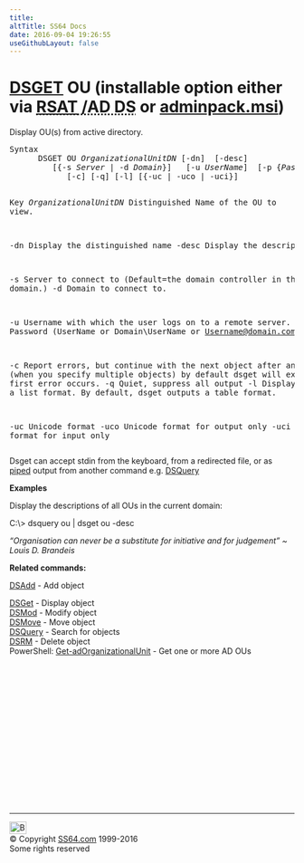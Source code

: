 ```yaml
---
title:
altTitle: SS64 Docs
date: 2016-09-04 19:26:55
useGithubLayout: false
---
```

<!-- #BeginLibraryItem "/Library/head_nt.lbi" --><!-- #EndLibraryItem --><h1><a href="dsget.html">DSGET</a> OU  (installable option either via <abbr title="Remote Server Administrative Tools / Active Directory Domain Services"><a href="../links/windows.html">RSAT</a> /AD DS</abbr> or <a href="../links/windows.html">adminpack.msi</a>)</h1>
<p>Display OU(s) from active directory.</p>
<pre>Syntax
      DSGET OU <i>OrganizationalUnitDN</i> [-dn]  [-desc] 
         [{-s <i>Server</i> | -d <i>Domain</i>}]   [-u <i>UserName</i>]  [-p {<i>Password</i> | *}]
            [-c] [-q] [-l] [{-uc | -uco | -uci}]  

Key
   <i>OrganizationalUnitDN</i>  Distinguished Name of the OU to view.

   -dn      Display the distinguished name
   -desc    Display the description

   -s       Server to connect to (Default=the domain controller in the logon domain.)
   -d       Domain to connect to.

   -u       Username with which the user logs on to a remote server. 
   -p       Password     (UserName or Domain\UserName or Username@domain.com)

   -c       Report errors, but continue with the next object after any error (when you specify multiple objects)
            by default dsget will exit when the first error occurs.
   -q       Quiet, suppress all output
   -l       Display entries in a list format. By default, dsget outputs a table format.

   -uc      Unicode format
   -uco     Unicode format for output only
   -uci     Unicode format for input only</pre>
<p>Dsget can accept <span class="code">stdin</span> from the keyboard, from a redirected file, or as <a href="syntax-redirection.html">piped</a> output from another command e.g. <a href="dsquery.html">DSQuery</a></p>
<p><b>Examples</b></p>
<p>Display    the descriptions of all OUs in the current domain:</p>
<p class="code">C:\&gt; dsquery ou | dsget ou -desc</p>
<p class="quote"><i>“Organisation can never be a substitute for initiative and for judgement” ~ Louis D. Brandeis</i></p>
<p><b> Related commands:</b></p>
<p><a href="dsadd.html">DSAdd</a> - Add object<br>

<a href="dsget.html">DSGet</a> - Display object <br>
<a href="dsmod.html">DSMod</a> - Modify object<br>
<a href="dsmove.html">DSMove</a> - Move object<br>
<a href="dsquery.html">DSQuery</a> - Search for objects <br>
<a href="dsrm.html">DSRM</a> - Delete object<br>
PowerShell: <a href="../ps/get-adorganizationalunit.html">Get-adOrganizationalUnit</a> - Get one or more AD OUs </p><!-- #BeginLibraryItem "/Library/foot_nt.lbi" --><p>
<!-- windows300 -->
<ins class="adsbygoogle" style="display:inline-block;width:300px;height:250px" data-ad-client="ca-pub-6140977852749469" data-ad-slot="7649547908"></ins>
<script>
(adsbygoogle = window.adsbygoogle || []).push({});
</script></p>
<hr>
<div id="bl" class="footer"><a href="dsget-ou.html#"><img src="../images/top.png" width="30" height="22" alt="Back to the Top"></a></div>
<div id="br" class="footer, tagline">© Copyright <a href="../index.html">SS64.com</a> 1999-2016<br>
Some rights reserved</div><!-- #EndLibraryItem -->

